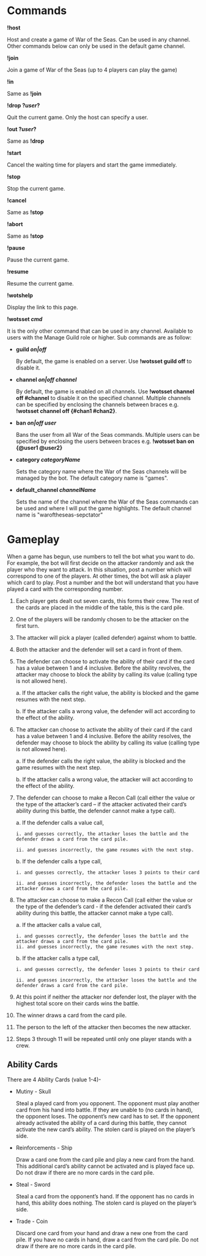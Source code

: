 # Commands
**!host**

Host and create a game of War of the Seas. Can be used in any channel. Other commands below can only be used in the default game channel.

**!join**

Join a game of War of the Seas (up to 4 players can play the game)

**!in**

Same as **!join**

**!drop ?_user_?**

Quit the current game. Only the host can specify a user.

**!out ?_user_?**

Same as **!drop**

**!start**

Cancel the waiting time for players and start the game immediately.

**!stop**

Stop the current game.

**!cancel**

Same as **!stop**

**!abort**

Same as **!stop**

**!pause**

Pause the current game.

**!resume**

Resume the current game.

**!wotshelp**

Display the link to this page.

**!wotsset _cmd_**

It is the only other command that can be used in any channel. Available to users with the Manage Guild role or higher. Sub commands are as follow:

- **guild _on|off_**

  By default, the game is enabled on a server. Use **!wotsset guild off** to disable it.
     
- **channel _on|off_ _channel_**

  By default, the game is enabled on all channels. Use **!wotsset channel off #channel** to disable it on the specified channel. Multiple channels can be specified by enclosing the channels between braces e.g. **!wotsset channel off {#chan1 #chan2}**.
     
- **ban _on|off_ _user_**

  Bans the user from all War of the Seas commands. Multiple users can be specified by enclosing the users between braces e.g. **!wotsset ban on {@user1 @user2}**
     
- **category _categoryName_**

  Sets the category name where the War of the Seas channels will be managed by the bot. The default category name is "games".
     
- **default_channel _channelName_**

  Sets the name of the channel where the War of the Seas commands can be used and where I will put the game highlights. The default channel name is "waroftheseas-sepctator"
  
# Gameplay
When a game has begun, use numbers to tell the bot what you want to do. For example, the bot will first decide on the attacker randomly and ask the player who they want to attack. In this situation, post a number which will correspond to one of the players. At other times, the bot will ask a player which card to play. Post a number and the bot will understand that you have played a card with the corresponding number.

1. Each player gets dealt out seven cards, this forms their crew. The rest of the cards are placed in the middle of the table, this is the card pile.

2. One of the players will be randomly chosen to be the attacker on the first turn.

3. The attacker will pick a player (called defender) against whom to battle.

4. Both the attacker and the defender will set a card in front of them.

5. The defender can choose to activate the ability of their card if the card has a value between 1 and 4 inclusive. Before the ability revolves, the attacker may choose to block the ability by calling its value (calling type is not allowed here).

    a. If the attacker calls the right value, the ability is blocked and the game resumes with the next step.

    b. If the attacker calls a wrong value, the defender will act according to the effect of the ability.
   
6. The attacker can choose to activate the ability of their card if the card has a value between 1 and 4 inclusive. Before the ability resolves, the defender may choose to block the ability by calling its value (calling type is not allowed here).

    a. If the defender calls the right value, the ability is blocked and the game resumes with the next step.
   
    b. If the attacker calls a wrong value, the attacker will act according to the effect of the ability.
   
7. The defender can choose to make a Recon Call (call either the value or the type of the attacker’s card – if the attacker activated their card’s ability during this battle, the defender cannot make a type call).

    a. If the defender calls a value call, 
   
       i. and guesses correctly, the attacker loses the battle and the defender draws a card from the card pile.
      
       ii. and guesses incorrectly, the game resumes with the next step.
      
    b. If the defender calls a type call,
   
       i. and guesses correctly, the attacker loses 3 points to their card
      
       ii. and guesses incorrectly, the defender loses the battle and the attacker draws a card from the card pile.
      
8. The attacker can choose to make a Recon Call (call either the value or the type of the defender’s card - if the defender activated their card’s ability during this battle, the attacker cannot make a type call).

    a. If the attacker calls a value call, 
    
       i. and guesses correctly, the defender loses the battle and the attacker draws a card from the card pile.
       ii. and guesses incorrectly, the game resumes with the next step.
       
    b. If the attacker calls a type call,
    
       i. and guesses correctly, the defender loses 3 points to their card
       
       ii. and guesses incorrectly, the attacker loses the battle and the defender draws a card from the card pile.
       
9. At this point if neither the attacker nor defender lost, the player with the highest total score on their cards wins the battle.

10. The winner draws a card from the card pile.

11. The person to the left of the attacker then becomes the new attacker.

12. Steps 3 through 11 will be repeated until only one player stands with a crew.

## Ability Cards
There are 4 Ability Cards (value 1-4)- 
- Mutiny - Skull

  Steal a played card from you opponent. The opponent must play another card from his hand into battle. If they are unable to (no cards in hand), the opponent loses. The opponent’s new card has to set. If the opponent already activated the ability of a card during this battle, they cannot activate the new card’s ability. The stolen card is played on the player’s side.

- Reinforcements - Ship

  Draw a card one from the card pile and play a new card from the hand. This additional card’s ability cannot be activated and is played face up. Do not draw if there are no more cards in the card pile.

- Steal - Sword

  Steal a card from the opponent’s hand. If the opponent has no cards in hand, this ability does nothing. The stolen card is played on the player’s side.

- Trade - Coin

  Discard one card from your hand and draw a new one from the card pile. If you have no cards in hand, draw a card from the card pile. Do not draw if there are no more cards in the card pile.


